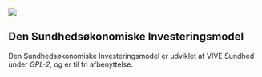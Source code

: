 ![](https://tokei.rs/b1/github/serkor1/bionic-beaver)

## Den Sundhedsøkonomiske Investeringsmodel

Den Sundhedsøkonomiske Investeringsmodel er udviklet af VIVE Sundhed under *GPL-2*, og er til fri afbenyttelse.


